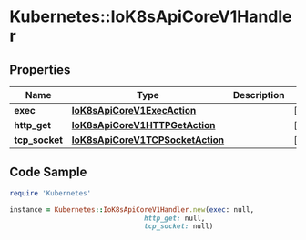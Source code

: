 # Kubernetes::IoK8sApiCoreV1Handler

## Properties

Name | Type | Description | Notes
------------ | ------------- | ------------- | -------------
**exec** | [**IoK8sApiCoreV1ExecAction**](IoK8sApiCoreV1ExecAction.md) |  | [optional] 
**http_get** | [**IoK8sApiCoreV1HTTPGetAction**](IoK8sApiCoreV1HTTPGetAction.md) |  | [optional] 
**tcp_socket** | [**IoK8sApiCoreV1TCPSocketAction**](IoK8sApiCoreV1TCPSocketAction.md) |  | [optional] 

## Code Sample

```ruby
require 'Kubernetes'

instance = Kubernetes::IoK8sApiCoreV1Handler.new(exec: null,
                                 http_get: null,
                                 tcp_socket: null)
```


